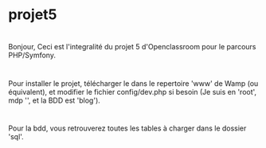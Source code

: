 # projet5
#
Bonjour,
Ceci est l'integralité du projet 5 d'Openclassroom pour le parcours PHP/Symfony.
#
Pour installer le projet, télécharger le dans le repertoire 'www' de Wamp (ou équivalent), et modifier le fichier config/dev.php si besoin (Je suis en 'root', mdp '', et la BDD est 'blog').
#
Pour la bdd, vous retrouverez toutes les tables à charger dans le dossier 'sql'.